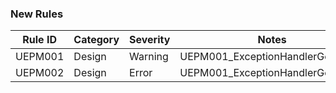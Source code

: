 ### New Rules

| Rule ID | Category | Severity | Notes                             |
|---------|----------|----------|-----------------------------------|
| UEPM001 | Design | Warning  | UEPM001_ExceptionHandlerGenerator |
| UEPM002 | Design   | Error    | UEPM001_ExceptionHandlerGenerator              |